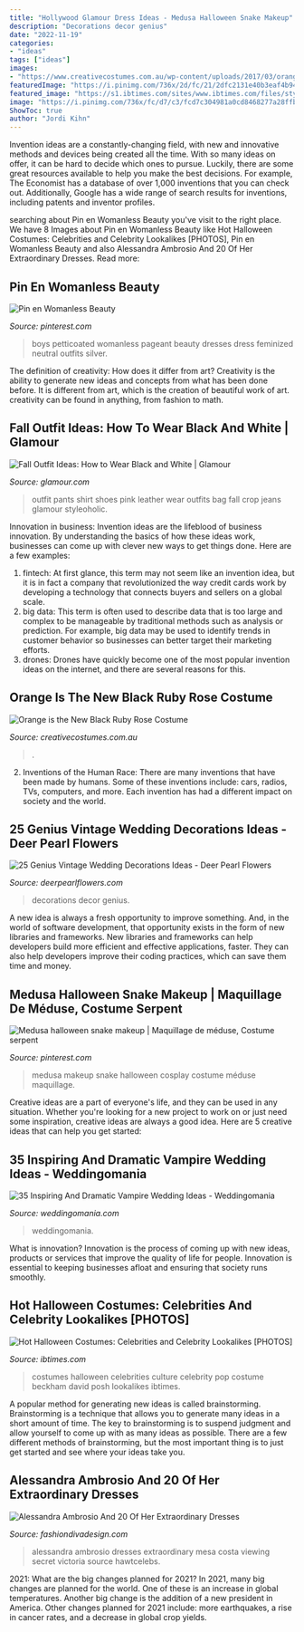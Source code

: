 ```yaml
---
title: "Hollywood Glamour Dress Ideas - Medusa Halloween Snake Makeup"
description: "Decorations decor genius"
date: "2022-11-19"
categories:
- "ideas"
tags: ["ideas"]
images:
- "https://www.creativecostumes.com.au/wp-content/uploads/2017/03/orange-black-768x1024.jpg"
featuredImage: "https://i.pinimg.com/736x/2d/fc/21/2dfc2131e40b3eaf4b946feac0228b2b.jpg"
featured_image: "https://s1.ibtimes.com/sites/www.ibtimes.com/files/styles/full/public/2011/10/22/177630-halloween-costumes.jpg"
image: "https://i.pinimg.com/736x/fc/d7/c3/fcd7c304981a0cd8468277a28ffbd644.jpg"
ShowToc: true
author: "Jordi Kihn"
---
```



Invention ideas are a constantly-changing field, with new and innovative methods and devices being created all the time. With so many ideas on offer, it can be hard to decide which ones to pursue. Luckily, there are some great resources available to help you make the best decisions. For example, The Economist has a database of over 1,000 inventions that you can check out. Additionally, Google has a wide range of search results for inventions, including patents and inventor profiles.

	

		
searching about Pin en Womanless Beauty you've visit to the right place. We have 8 Images about Pin en Womanless Beauty like Hot Halloween Costumes: Celebrities and Celebrity Lookalikes [PHOTOS], Pin en Womanless Beauty and also Alessandra Ambrosio And 20 Of Her Extraordinary Dresses. Read more:
		
    
## Pin En Womanless Beauty

<img loading=lazy src="https://i.pinimg.com/736x/2d/fc/21/2dfc2131e40b3eaf4b946feac0228b2b.jpg" onerror="this.onerror=null;this.src='https://tse2.mm.bing.net/th?id=OIP.BSLlAT1toJ7NTlJqRVTwYgHaJ2&amp;pid=15.1';" alt="Pin en Womanless Beauty">

_Source: pinterest.com_

>boys petticoated womanless pageant beauty dresses dress feminized neutral outfits silver. 

	

The definition of creativity: How does it differ from art?
Creativity is the ability to generate new ideas and concepts from what has been done before. It is different from art, which is the creation of beautiful work of art. creativity can be found in anything, from fashion to math.

    
## Fall Outfit Ideas: How To Wear Black And White | Glamour

<img loading=lazy src="https://media.glamour.com/photos/56963f7fd9dab9ff41b56a82/master/h_1025,c_limit/slideshow-black-white-27-black-white-luella-june-main.jpg" onerror="this.onerror=null;this.src='https://tse3.mm.bing.net/th?id=OIP.J85neDBqDnSJLaawidoJ5AHaLH&amp;pid=15.1';" alt="Fall Outfit Ideas: How to Wear Black and White | Glamour">

_Source: glamour.com_

>outfit pants shirt shoes pink leather wear outfits bag fall crop jeans glamour styleoholic. 

	

Innovation in business:
Invention ideas are the lifeblood of business innovation. By understanding the basics of how these ideas work, businesses can come up with clever new ways to get things done. Here are a few examples: 
1. fintech: At first glance, this term may not seem like an invention idea, but it is in fact a company that revolutionized the way credit cards work by developing a technology that connects buyers and sellers on a global scale.
2. big data: This term is often used to describe data that is too large and complex to be manageable by traditional methods such as analysis or prediction. For example, big data may be used to identify trends in customer behavior so businesses can better target their marketing efforts. 
3. drones: Drones have quickly become one of the most popular invention ideas on the internet, and there are several reasons for this.

    
## Orange Is The New Black Ruby Rose Costume

<img loading=lazy src="https://www.creativecostumes.com.au/wp-content/uploads/2017/03/orange-black-768x1024.jpg" onerror="this.onerror=null;this.src='https://tse4.mm.bing.net/th?id=OIP.3CMD7UkxVja8oJYvf2zxUAHaJ4&amp;pid=15.1';" alt="Orange is the New Black Ruby Rose Costume">

_Source: creativecostumes.com.au_

>. 

	

2. Inventions of the Human Race:
There are many inventions that have been made by humans. Some of these inventions include: cars, radios, TVs, computers, and more. Each invention has had a different impact on society and the world.

    
## 25 Genius Vintage Wedding Decorations Ideas - Deer Pearl Flowers

<img loading=lazy src="https://www.deerpearlflowers.com/wp-content/uploads/2015/05/Vintage-wedding-decor-ideas.jpg" onerror="this.onerror=null;this.src='https://tse4.mm.bing.net/th?id=OIP.x-8EV53T6sW5doKjEs3YfwHaLH&amp;pid=15.1';" alt="25 Genius Vintage Wedding Decorations Ideas - Deer Pearl Flowers">

_Source: deerpearlflowers.com_

>decorations decor genius. 

	

A new idea is always a fresh opportunity to improve something. And, in the world of software development, that opportunity exists in the form of new libraries and frameworks. New libraries and frameworks can help developers build more efficient and effective applications, faster. They can also help developers improve their coding practices, which can save them time and money.

    
## Medusa Halloween Snake Makeup | Maquillage De Méduse, Costume Serpent

<img loading=lazy src="https://i.pinimg.com/736x/fc/d7/c3/fcd7c304981a0cd8468277a28ffbd644.jpg" onerror="this.onerror=null;this.src='https://tse3.mm.bing.net/th?id=OIP.PsHy3vUuQ_lQexjxy4V0aQHaNL&amp;pid=15.1';" alt="Medusa halloween snake makeup | Maquillage de méduse, Costume serpent">

_Source: pinterest.com_

>medusa makeup snake halloween cosplay costume méduse maquillage. 

	

Creative ideas are a part of everyone's life, and they can be used in any situation. Whether you're looking for a new project to work on or just need some inspiration, creative ideas are always a good idea. Here are 5 creative ideas that can help you get started: 

    
## 35 Inspiring And Dramatic Vampire Wedding Ideas - Weddingomania

<img loading=lazy src="https://i.weddingomania.com/inspiring-and-dramatic-vampire-wedding-ideas-28.jpg" onerror="this.onerror=null;this.src='https://tse3.mm.bing.net/th?id=OIP.GqHAEnGfOpxqY2eiiSlLmgHaJ4&amp;pid=15.1';" alt="35 Inspiring And Dramatic Vampire Wedding Ideas - Weddingomania">

_Source: weddingomania.com_

>weddingomania. 

	

What is innovation?
Innovation is the process of coming up with new ideas, products or services that improve the quality of life for people. Innovation is essential to keeping businesses afloat and ensuring that society runs smoothly.

    
## Hot Halloween Costumes: Celebrities And Celebrity Lookalikes [PHOTOS]

<img loading=lazy src="https://s1.ibtimes.com/sites/www.ibtimes.com/files/styles/full/public/2011/10/22/177630-halloween-costumes.jpg" onerror="this.onerror=null;this.src='https://tse4.mm.bing.net/th?id=OIP.1h-Av5ldkr0wDgH1aSMfkgHaM_&amp;pid=15.1';" alt="Hot Halloween Costumes: Celebrities and Celebrity Lookalikes [PHOTOS]">

_Source: ibtimes.com_

>costumes halloween celebrities culture celebrity pop costume beckham david posh lookalikes ibtimes. 

	

A popular method for generating new ideas is called brainstorming. Brainstorming is a technique that allows you to generate many ideas in a short amount of time. The key to brainstorming is to suspend judgment and allow yourself to come up with as many ideas as possible. There are a few different methods of brainstorming, but the most important thing is to just get started and see where your ideas take you.

    
## Alessandra Ambrosio And 20 Of Her Extraordinary Dresses

<img loading=lazy src="https://www.fashiondivadesign.com/wp-content/uploads/2013/11/alessandra-ambrosio-picture-1707302338.jpg" onerror="this.onerror=null;this.src='https://tse2.mm.bing.net/th?id=OIP.Ks3VtZeG5DiArI-ZGiscVAHaLG&amp;pid=15.1';" alt="Alessandra Ambrosio And 20 Of Her Extraordinary Dresses">

_Source: fashiondivadesign.com_

>alessandra ambrosio dresses extraordinary mesa costa viewing secret victoria source hawtcelebs. 

	

2021: What are the big changes planned for 2021?
In 2021, many big changes are planned for the world. One of these is an increase in global temperatures. Another big change is the addition of a new president in America. Other changes planned for 2021 include: more earthquakes, a rise in cancer rates, and a decrease in global crop yields.


